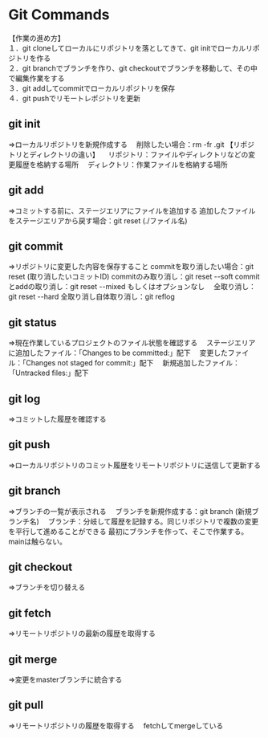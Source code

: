 # Git Commands

【作業の進め方】  
１．git cloneしてローカルにリポジトリを落としてきて、git initでローカルリポジトリを作る  
２．git branchでブランチを作り、git checkoutでブランチを移動して、その中で編集作業をする  
３．git addしてcommitでローカルリポジトリを保存  
４．git pushでリモートレポジトリを更新  

## git init
⇒ローカルリポジトリを新規作成する
　削除したい場合：rm -fr .git
【リポジトリとディレクトリの違い】
　リポジトリ：ファイルやディレクトリなどの変更履歴を格納する場所
　ディレクトリ：作業ファイルを格納する場所
## git add
⇒コミットする前に、ステージエリアにファイルを追加する
  追加したファイルをステージエリアから戻す場合：git reset (./ファイル名)
## git commit
⇒リポジトリに変更した内容を保存すること
  commitを取り消したい場合：git reset (取り消したいコミットID)
  commitのみ取り消し：git reset --soft
  commitとaddの取り消し：git reset --mixed もしくはオプションなし
　全取り消し：git reset --hard
  全取り消し自体取り消し：git reflog
## git status
⇒現在作業しているプロジェクトのファイル状態を確認する
　ステージエリアに追加したファイル：「Changes to be committed:」配下
　変更したファイル：「Changes not staged for commit:」配下
　新規追加したファイル：「Untracked files:」配下
## git log
⇒コミットした履歴を確認する
## git push
⇒ローカルリポジトリのコミット履歴をリモートリポジトリに送信して更新する
## git branch
⇒ブランチの一覧が表示される
　ブランチを新規作成する：git branch (新規ブランチ名)
　ブランチ：分岐して履歴を記録する。同じリポジトリで複数の変更を平行して進めることができる
           最初にブランチを作って、そこで作業する。mainは触らない。
## git checkout
⇒ブランチを切り替える
## git fetch
⇒リモートリポジトリの最新の履歴を取得する
## git merge
⇒変更をmasterブランチに統合する
## git pull
⇒リモートリポジトリの履歴を取得する
　fetchしてmergeしている